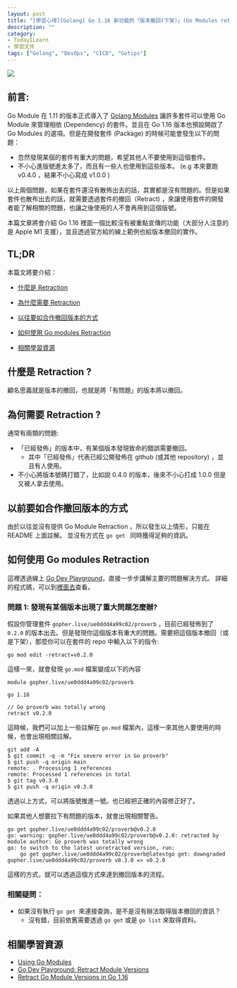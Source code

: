 ```yaml
---
layout: post
title: "[學習心得][Golang] Go 1.16 新功能的「版本撤回(下架)」(Go Modules retraction)"
description: ""
category: 
- TodayILearn
- 學習文件
tags: ["Golang", "DevOps", "CICD", "Gotips"]
---
```




![](https://i.ytimg.com/vi/23JqUVHV7_Q/maxresdefault.jpg)

## 前言:

Go Module 在 1.11 的版本正式導入了 [Golang Modules](https://blog.golang.org/using-go-modules) 讓許多套件可以使用 Go Module 來管理相依 (Dependency) 的套件。並且在 Go 1.16 版本也預設開啟了 Go Modules 的選項。但是在開發套件 (Package) 的時候可能會發生以下的問題：

- 忽然發現某個的套件有重大的問題，希望其他人不要使用到這個套件。
- 不小心進版號進太多了，而且有一些人也使用到這些版本。 (e.g 本來要跑 v0.4.0 ，結果不小心寫成 v1.0.0 )

以上兩個問題，如果在套件還沒有散佈出去的話，其實都是沒有問題的。但是如果套件也散布出去的話，就需要透過套件的撤回（Retract) ，來讓使用套件的開發者能了解相關的問題，也讓之後使用的人不會再用到這個版號。

本篇文章將會介紹 Go 1.16 裡面一個比較沒有被重點宣傳的功能（大部分人注意的是 Apple M1 支援），並且透過官方給的線上範例也給版本撤回的實作。

## TL;DR 

本篇文將要介紹：

- <a href="#what-is-retraction">什麼是 Retraction</a>

- <a href="#why-retraction">為什麼需要 Retraction</a>

- <a href="#old-way-retraction">以往要如合作撤回版本的方式</a>

- <a href="#howto-retraction">如何使用 Go modules Retraction </a>

- <a href="#retraction-reference">相關學習資源</a>




## 什麼是 Retraction ?

<a id="what-is-retraction"></a>

顧名思義就是版本的撤回，也就是將「有問題」的版本將以撤回。



## 為何需要 Retraction ?

<a id="why-retraction"></a>

通常有兩類的問題:

- 「已經發佈」的版本中，有某個版本發現致命的錯誤需要撤回。
  - 其中「已經發佈」代表已經公開發佈在 github (或其他 repository) ，並且有人使用。
- 不小心將版本號碼打錯了，比如說 0.4.0 的版本，後來不小心打成 1.0.0 但是又被人拿去使用。



## 以前要如合作撤回版本的方式

<a id="old-way-retraction"></a>

由於以往並沒有提供 Go Module Retraction ，所以發生以上情形，只能在 README 上面註解。 並沒有方式在 `go get ` 同時獲得足夠的資訊。



## 如何使用 Go modules Retraction 

<a id="howto-retraction"></a>

這裡透過線上 [Go Dev Playground](https://play-with-go.dev/retract-module-versions_go116_en/)，直接一步步講解主要的問題解決方式。  詳細的程式碼，可以到[裡面去](https://play-with-go.dev/retract-module-versions_go116_en/)查看。



### 問題 1: 發現有某個版本出現了重大問題怎麼辦?

假設你管理套件 `gopher.live/ue0ddd4a99c02/proverb` ，目前已經發佈到了 `0.2.0` 的版本出去。但是發現你這個版本有重大的問題。需要把這個版本撤回（或是下架），那麼你可以在套件的 repo 中輸入以下的指令:

`go mod edit -retract=v0.2.0`

這樣一來，就會發現 `go.mod` 檔案變成以下的內容

```
module gopher.live/ue0ddd4a99c02/proverb

go 1.16

// Go proverb was totally wrong
retract v0.2.0
```

這時候，我們可以加上一些註解在 `go.mod` 檔案內，這樣一來其他人要使用的時候，也會出現相關註解。

```
git add -A
$ git commit -q -m "Fix severe error in Go proverb"
$ git push -q origin main
remote: . Processing 1 references        
remote: Processed 1 references in total        
$ git tag v0.3.0
$ git push -q origin v0.3.0
```

透過以上方式，可以將版號推進一號。也已經把正確的內容修正好了。



如果其他人想要拉下有問題的版本，就會出現相關警告。

```
go get gopher.live/ue0ddd4a99c02/proverb@v0.2.0
go: warning: gopher.live/ue0ddd4a99c02/proverb@v0.2.0: retracted by module author: Go proverb was totally wrong
go: to switch to the latest unretracted version, run:
	go get gopher.live/ue0ddd4a99c02/proverb@latestgo get: downgraded gopher.live/ue0ddd4a99c02/proverb v0.3.0 => v0.2.0
```

這樣的方式，就可以透過這個方式來達到撤回版本的流程。 



### 相關疑問：

- 如果沒有執行 `go get `來連接查詢，是不是沒有辦法取得版本撤回的資訊？
  - 沒有錯，目前依舊需要透過 `go get` 或是 `go list` 來取得資料。


## 相關學習資源

<a id="retraction-reference"></a>

- [Using Go Modules](https://blog.golang.org/using-go-modules)
- [Go Dev Playground: Retract Module Versions](https://play-with-go.dev/retract-module-versions_go116_en/)
- [Retract Go Module Versions in Go 1.16](https://golangtutorial.dev/tips/retract-go-module-versions/)


